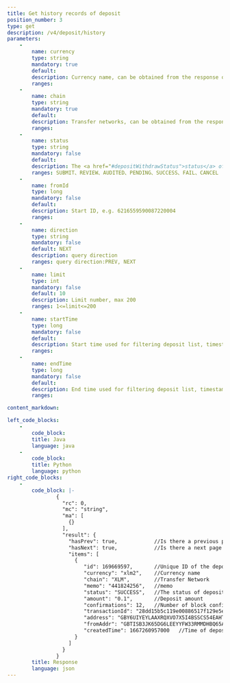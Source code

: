 ```yaml
---
title: Get history records of deposit 
position_number: 3
type: get
description: /v4/deposit/history
parameters:
    -
        name: currency
        type: string
        mandatory: true
        default:
        description: Currency name, can be obtained from the response of "Get the supported currencies for deposit or withdrawal" API
        ranges:
    -
        name: chain
        type: string
        mandatory: true
        default:
        description: Transfer networks, can be obtained from the response of "Get the supported currencies for deposit or withdrawal" API
        ranges:
    -
        name: status
        type: string
        mandatory: false
        default:
        description: The <a href="#depositWithdrawStatus">status</a> of deposit
        ranges: SUBMIT、REVIEW、AUDITED、PENDING、SUCCESS、FAIL、CANCEL
    -
        name: fromId
        type: long
        mandatory: false
        default:
        description: Start ID, e.g. 6216559590087220004
        ranges:
    -
        name: direction
        type: string
        mandatory: false
        default: NEXT
        description: query direction
        ranges: query direction:PREV, NEXT
    -
        name: limit
        type: int
        mandatory: false
        default: 10
        description: Limit number, max 200
        ranges: 1<=limit<=200
    -
        name: startTime
        type: long
        mandatory: false
        default:
        description: Start time used for filtering deposit list, timestamp in milliseconds
        ranges:
    -
        name: endTime
        type: long
        mandatory: false
        default:
        description: End time used for filtering deposit list, timestamp in milliseconds
        ranges:

content_markdown: 

left_code_blocks:
    -
        code_block:
        title: Java
        language: java
    -
        code_block:
        title: Python
        language: python
right_code_blocks:
    -
        code_block: |-
                {
                  "rc": 0,
                  "mc": "string",
                  "ma": [
                    {}
                  ],
                  "result": {
                    "hasPrev": true,            //Is there a previous page
                    "hasNext": true,            //Is there a next page
                    "items": [
                      {
                         "id": 169669597,       //Unique ID of the deposit record
                         "currency": "xlm2",    //Currency name
                         "chain": "XLM",        //Transfer Network
                         "memo": "441824256",   //memo
                         "status": "SUCCESS",   //The status of deposit
                         "amount": "0.1",       //Deposit amount
                         "confirmations": 12,   //Number of block confirmations
                         "transactionId": "28dd15b5c119e00886517f129e5e1f8283f0286b277bcd3cd1f95f7fd4a1f7fc",   //Unique ID of transaction
                         "address": "GBY6UIYEYLAAXRQXVO7X5I4BSSCS54EAHTUILXWMW6ONPM3PNEA3LWEC",     //Target address of deposit
                         "fromAddr": "GBTISB3JK65DG6LEEYYFW33RMMDHBQ65AEUPE5VDBTCLYYFS533FTG6Q",    //From address of deposit
                         "createdTime": 1667260957000   //Time of deposit record in millisecondstime
                      }
                    ]
                  }
                }
        title: Response
        language: json
---
```

